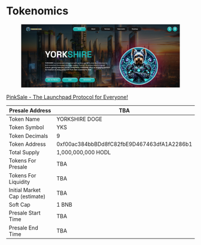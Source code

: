# Tokenomics

<figure><img src=".gitbook/assets/03b192f5-64c3-4f88-b865-af12c653deb6.jpg" alt=""><figcaption></figcaption></figure>

[PinkSale - The Launchpad Protocol for Everyone!](https://www.pinksale.finance/launchpad/0x1c8758e3CF866f8dAC9AA92e1bf203Cbe0bC7bAa?chain=BSC)

| Presale Address               | TBA                                        |
| ----------------------------- | ------------------------------------------ |
| Token Name                    | YORKSHIRE DOGE                             |
| Token Symbol                  | YKS                                        |
| Token Decimals                | 9                                          |
| Token Address                 | 0xf00ac384bbBDd8fC82fbE9D467463dfA1A2286b1 |
| Total Supply                  | 1,000,000,000 HODL                         |
| Tokens For Presale            | TBA                                        |
| Tokens For Liquidity          | TBA                                        |
| Initial Market Cap (estimate) | TBA                                        |
| Soft Cap                      | 1 BNB                                      |
| Presale Start Time            | TBA                                        |
| Presale End Time              | TBA                                        |

​
